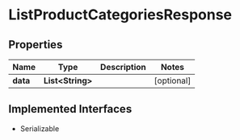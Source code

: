 

# ListProductCategoriesResponse



## Properties

| Name | Type | Description | Notes |
|------------ | ------------- | ------------- | -------------|
|**data** | **List&lt;String&gt;** |  |  [optional] |


## Implemented Interfaces

* Serializable


